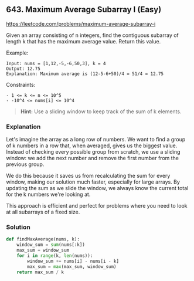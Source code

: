 ## 643. Maximum Average Subarray I (Easy)

https://leetcode.com/problems/maximum-average-subarray-i

Given an array consisting of n integers, find the contiguous subarray of length k that has the maximum average value. Return this value.

Example:
```
Input: nums = [1,12,-5,-6,50,3], k = 4
Output: 12.75
Explanation: Maximum average is (12-5-6+50)/4 = 51/4 = 12.75
```

Constraints:
```
- 1 <= k <= n <= 10^5
- -10^4 <= nums[i] <= 10^4
```

> **Hint:**  Use a sliding window to keep track of the sum of k elements.

### Explanation

Let's imagine the array as a long row of numbers. We want to find a group of k numbers in a row that, when averaged, gives us the biggest value. Instead of checking every possible group from scratch, we use a sliding window: we add the next number and remove the first number from the previous group.

We do this because it saves us from recalculating the sum for every window, making our solution much faster, especially for large arrays. By updating the sum as we slide the window, we always know the current total for the k numbers we're looking at.

This approach is efficient and perfect for problems where you need to look at all subarrays of a fixed size.

### Solution

```python
def findMaxAverage(nums, k):
    window_sum = sum(nums[:k])
    max_sum = window_sum
    for i in range(k, len(nums)):
        window_sum += nums[i] - nums[i - k]
        max_sum = max(max_sum, window_sum)
    return max_sum / k
``` 